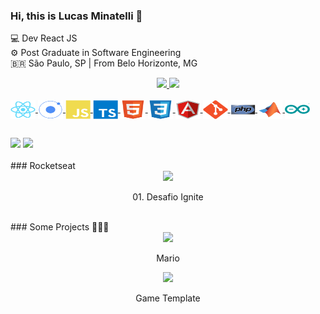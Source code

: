 ### Hi, this is Lucas Minatelli 👋

💻 Dev React JS <br>
⚙️ Post Graduate in Software Engineering<br>
🇧🇷  São Paulo, SP | From Belo Horizonte, MG <br>

<div align="center">
  <a href="https://github.com/lucasminatelli">
  <img height="180em" src="https://github-readme-stats.vercel.app/api?username=lucasminatelli&show_icons=true&theme=dark&include_all_commits=true&count_private=true"/>
  <img height="180em" src="https://github-readme-stats.vercel.app/api/top-langs/?username=lucasminatelli&layout=compact&langs_count=7&theme=dark"/>
</div>
  
<div style="display: inline_block"><br>
  <img align="center" alt="React" height="30" width="40" src="https://raw.githubusercontent.com/devicons/devicon/master/icons/react/react-original.svg">
  <img align="center" alt="Ionic" height="30" width="40" src="https://raw.githubusercontent.com/devicons/devicon/master/icons/ionic/ionic-original.svg">
  <img align="center" alt="Js" height="30" width="40" src="https://raw.githubusercontent.com/devicons/devicon/master/icons/javascript/javascript-plain.svg">
  <img align="center" alt="Ts" height="30" width="40" src="https://raw.githubusercontent.com/devicons/devicon/master/icons/typescript/typescript-plain.svg">
  <img align="center" alt="HTML" height="30" width="40" src="https://raw.githubusercontent.com/devicons/devicon/master/icons/html5/html5-original.svg">
  <img align="center" alt="CSS" height="30" width="40" src="https://raw.githubusercontent.com/devicons/devicon/master/icons/css3/css3-original.svg">
  <img align="center" alt="Angular" height="30" width="40" src="https://raw.githubusercontent.com/devicons/devicon/master/icons/angularjs/angularjs-original.svg">
  <img align="center" alt="Git" height="30" width="40" src="https://raw.githubusercontent.com/devicons/devicon/master/icons/git/git-original.svg">
  <img align="center" alt="PHP" height="30" width="40" src="https://raw.githubusercontent.com/devicons/devicon/master/icons/php/php-original.svg">
  <img align="center" alt="MatLab" height="30" width="40" src="https://raw.githubusercontent.com/devicons/devicon/master/icons/matlab/matlab-original.svg">
  <img align="center" alt="Arduino" height="30" width="40" src="https://raw.githubusercontent.com/devicons/devicon/master/icons/arduino/arduino-original.svg">
</div>
  
   ##
 <div> 
  <a href = "mailto:lucas.minatelli@gmail.com"><img src="https://img.shields.io/badge/-Gmail-%23333?style=for-the-badge&logo=gmail&logoColor=red" target="_blank"></a>
  <a href="https://www.linkedin.com/in/lucas-minatelli-rezende-44473016b" target="_blank"><img src="https://img.shields.io/badge/-LinkedIn-%230077B5?style=for-the-badge&logo=linkedin&logoColor=white" target="_blank"></a> 
 </div>
  <br>
  ### Rocketseat
  <div align="center">
    <img width="50%" src="https://user-images.githubusercontent.com/78113328/184389740-05929bf3-d8d7-419f-a0b2-2061ac221092.png" target="_blank">
    <p>01. Desafio Ignite</p>
  </div>

  <br>
  ### Some Projects 👨🏾‍🚀
  
<div align="center">
    <a href="https://lucasminatelli.github.io/mario"><img width="50%" src="https://user-images.githubusercontent.com/78113328/172727500-e710c85d-412a-4918-b821-52554c8e8178.gif" target="_blank"></a>
  <p>Mario</p>
    <a href="https://lucasminatelli.github.io/gametemplate"><img width="50%" src="https://user-images.githubusercontent.com/78113328/166939165-b938fae5-8cb4-42ef-b63f-96a5945f335e.gif" target="_blank"></a>
    <p>Game Template</p>
  </div>
